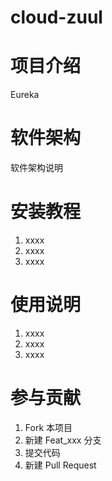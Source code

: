 # cloud-zuul

# 项目介绍

Eureka


# 软件架构
软件架构说明


# 安装教程

1. xxxx
2. xxxx
3. xxxx

# 使用说明

1. xxxx
2. xxxx
3. xxxx

# 参与贡献

1. Fork 本项目
2. 新建 Feat_xxx 分支
3. 提交代码
4. 新建 Pull Request

